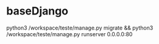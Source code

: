 # baseDjango
python3 /workspace/teste/manage.py migrate && python3 /workspace/teste/manage.py runserver 0.0.0.0:80